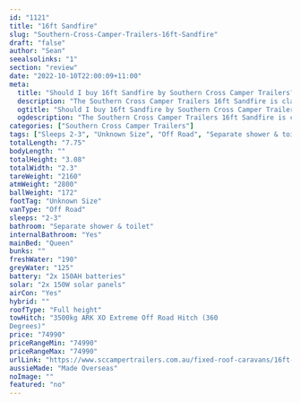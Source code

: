 ```yaml
---
id: "1121"
title: "16ft Sandfire"
slug: "Southern-Cross-Camper-Trailers-16ft-Sandfire"
draft: "false"
author: "Sean"
seealsolinks: "1"
section: "review"
date: "2022-10-10T22:00:09+11:00"
meta:
  title: "Should I buy 16ft Sandfire by Southern Cross Camper Trailers?"
  description: "The Southern Cross Camper Trailers 16ft Sandfire is classed as Off Road, and sleeps 2-3 people. It is Made Overseas and comes in at Unknown Size. It generally has Separate shower & toilet."
  ogtitle: "Should I buy 16ft Sandfire by Southern Cross Camper Trailers?"
  ogdescription: "The Southern Cross Camper Trailers 16ft Sandfire is classed as Off Road, and sleeps 2-3 people. It is Made Overseas and comes in at Unknown Size. It generally has Separate shower & toilet."
categories: ["Southern Cross Camper Trailers"]
tags: ["Sleeps 2-3", "Unknown Size", "Off Road", "Separate shower & toilet", "Full height", "70 - 80k", "Made Overseas"]
totalLength: "7.75"
bodyLength: ""
totalHeight: "3.08"
totalWidth: "2.3"
tareWeight: "2160"
atmWeight: "2800"
ballWeight: "172"
footTag: "Unknown Size"
vanType: "Off Road"
sleeps: "2-3"
bathroom: "Separate shower & toilet"
internalBathroom: "Yes"
mainBed: "Queen"
bunks: ""
freshWater: "190"
greyWater: "125"
battery: "2x 150AH batteries"
solar: "2x 150W solar panels"
airCon: "Yes"
hybrid: ""
roofType: "Full height"
towHitch: "3500kg ARK XO Extreme Off Road Hitch (360
Degrees)"
price: "74990"
priceRangeMin: "74990"
priceRangeMax: "74990"
urlLink: "https://www.sccampertrailers.com.au/fixed-roof-caravans/16ft-sandfire-fixed-roof-off-road-caravan"
aussieMade: "Made Overseas"
noImage: ""
featured: "no"
---
```

